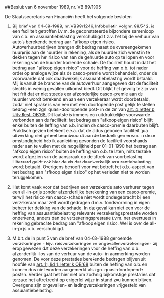 <meta http-equiv='Content-Type' content='text/html; charset=utf-8' />

##Besluit van 6 november 1989, nr. VB 89/1905

De Staatssecretaris van Financiën heeft het volgende besloten    

1. Bij brief van 04-08-1988, nr. VB88/1246, Infobulletin volgnr. 88/542, is een faciliteit getroffen i.v.m. de geconstateerde bijzondere samenloop van o.b. en assurantiebelasting verschuldigd t.z.v. het bij de verhuur van auto's berekende bedrag aan "afkoop eigen risico. Autoverhuurbedrijven brengen dit bedrag naast de overeengekomen huurprijs aan de huurder in rekening, als de huurder zich wenst in te dekken tegen het risico van aan de gehuurde auto op te lopen en voor rekening van de huurder komende schade. De faciliteit houdt in dat het bedrag aan "afkoop eigen risico" voor de heffing van o.b. tot nader order op analoge wijze als de casco-premie wordt behandeld, onder de voorwaarde dat ook daadwerkelijk assurantiebelasting wordt betaald. Mij is vanuit de branche van de autoverhuur aangegeven dat de faciliteit slechts in weinig gevallen uitkomst biedt. Dit blijkt het gevolg te zijn van het feit dat er niet steeds een afzonderlijke casco-premie aan de huurder wordt berekend en aan een verzekeraar wordt doorbetaald, zodat niet sprake is van een met een doorlopende post gelijk te stellen bedrag -een zgn. quasi-doorlopende post- in de zin van [art. 4, letter b Uitv.Besl. OB'68.](../../../../../../../AMvB/uitvoeringsbesluit/omzetbelasting/1968/BWBR0002633/README.md) Dit laatste is immers een uitdrukkelijke voorwaarde verbonden aan de faciliteit: het bedrag aan "afkoop eigen risico" blijft enkel buiten de heffing van o.b. indien de casco-premie daarbuiten blijft. Praktisch gezien betekent e.e.a. dat de aldus geboden faciliteit qua uitwerking niet geheel beantwoordt aan de bedoelingen ervan. In deze omstandigheid heb ik aanleiding gevonden de faciliteit voorshands nader aan te vullen met de mogelijkheid per 01-01-1990 het bedrag aan "afkoop eigen risico" buiten de heffing van o.b. te laten, mits terzake wordt afgezien van de aanspraak op de aftrek van voorbelasting. Uiteraard geldt ook hier de eis dat daadwerkelijk assurantiebelasting wordt betaald. Overigens behoeft voor wat betreft het o.b.-aspect van het bedrag aan "afkoop eigen risico" op het verleden niet te worden teruggekomen.  

2. Het komt vaak voor dat bedrijven een verzekerde auto verhuren tegen een all-in-prijs zonder afzonderlijke berekening van een casco-premie, terwijl het risico van casco-schade niet wordt ondergebracht bij een verzekeraar maar zelf wordt gedragen d.m.v. fondsvorming in eigen beheer ter dekking van de schade. In dat geval kan niet een voor de heffing van assurantiebelasting relevante verzekeringsprestatie worden onderkend, anders dan de verzekeringsprestatie i.v.m. het eventueel in rekening gebrachte bedrag aan "afkoop eigen risico. Wel is over de all-in-prijs o.b. verschuldigd.  

3. M.b.t. de in punt 5 van de brief van 04-08-1988 genoemde verzekeringen - bijv. reisverzekeringen en ongevallenverzekeringen- zij erop gewezen dat deze verzekeringen voor de heffing van o.b. afzonderlijk -los van de verhuur van de auto- in aanmerking worden genomen. De voor deze prestaties berekende bedragen blijven uit hoofde van [art. 11, lid 1, letter k OB'68](../../../../../../../wet/wet/op/de/omzetbelasting/1968/BWBR0002629/README.md) buiten de heffing van o.b. en kunnen dus niet worden aangemerkt als zgn. quasi-doorlopende posten. Verder gaat het hier niet om zodanig bijkomstige prestaties dat terzake het aftrekrecht op enigerlei wijze in stand zou kunnen blijven. Overigens zijn ongevallen- en ladingverzekeringen vrijgesteld van assurantiebelasting.      
